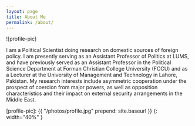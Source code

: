 ```yaml
---
layout: page
title: About Me
permalink: /about/
---
```


![profile-pic]

I am a Political Scientist doing research on domestic sources of foreign policy.  I am presently serving as an Assistant Professor of Politics at LUMS, and have previously served as an Assistant Professor in the Political Science Department at Forman Christian College University (FCCU) and as a Lecturer at the University of Management and Technology in Lahore, Pakistan. My research interests include asymmetric cooperation under the prospect of coercion from major powers, as well as opposition characteristics and their impact on external security arrangements in the Middle East.

[profile-pic]: {{ "/photos/profile.jpg" prepend: site.baseurl }}
{: width="40%" }

